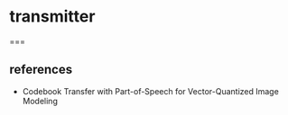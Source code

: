 # transmitter
===

## references
* Codebook Transfer with Part-of-Speech for Vector-Quantized Image Modeling